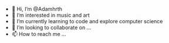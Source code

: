 - 👋 Hi, I’m @Adamhrth
- 👀 I’m interested in music and art
- 🌱 I’m currently learning to code and explore computer science
- 💞️ I’m looking to collaborate on ...
- 📫 How to reach me ...

<!---
Adamhrth/Adamhrth is a ✨ special ✨ repository because its `README.md` (this file) appears on your GitHub profile.
You can click the Preview link to take a look at your changes.
--->
